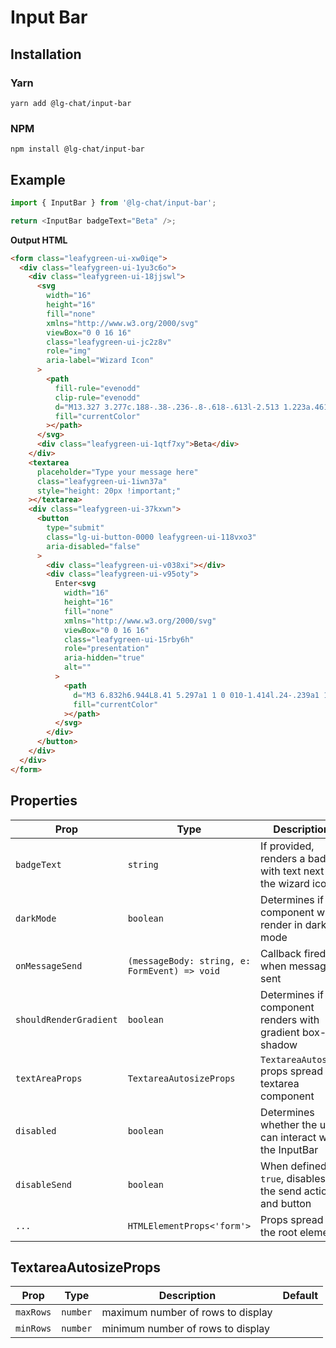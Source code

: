 # Input Bar

## Installation

### Yarn

```shell
yarn add @lg-chat/input-bar
```

### NPM

```shell
npm install @lg-chat/input-bar
```

## Example

```ts
import { InputBar } from '@lg-chat/input-bar';

return <InputBar badgeText="Beta" />;
```

**Output HTML**

```html
<form class="leafygreen-ui-xw0iqe">
  <div class="leafygreen-ui-1yu3c6o">
    <div class="leafygreen-ui-18jjswl">
      <svg
        width="16"
        height="16"
        fill="none"
        xmlns="http://www.w3.org/2000/svg"
        viewBox="0 0 16 16"
        class="leafygreen-ui-jc2z8v"
        role="img"
        aria-label="Wizard Icon"
      >
        <path
          fill-rule="evenodd"
          clip-rule="evenodd"
          d="M13.327 3.277c.188-.38-.236-.8-.618-.613l-2.513 1.223a.461.461 0 01-.523-.095L7.603 1.74c-.314-.313-.829-.062-.75.365l.517 2.808a.421.421 0 01-.228.46L4.63 6.596c-.383.186-.277.761.154.839l2.832.513a.477.477 0 01.382.379l.517 2.808c.079.427.659.532.846.153l1.234-2.492a.427.427 0 01.464-.225l2.832.512c.43.078.683-.432.368-.744l-2.07-2.052a.452.452 0 01-.095-.519l1.233-2.491zM7 10.5c.353-.35.312-.958-.091-1.359-.404-.4-1.017-.44-1.37-.09L1.84 12.713c-.353.35-.312.958.092 1.358.403.4 1.017.44 1.37.09L7 10.5z"
          fill="currentColor"
        ></path>
      </svg>
      <div class="leafygreen-ui-1qtf7xy">Beta</div>
    </div>
    <textarea
      placeholder="Type your message here"
      class="leafygreen-ui-1iwn37a"
      style="height: 20px !important;"
    ></textarea>
    <div class="leafygreen-ui-37kxwn">
      <button
        type="submit"
        class="lg-ui-button-0000 leafygreen-ui-118vxo3"
        aria-disabled="false"
      >
        <div class="leafygreen-ui-v038xi"></div>
        <div class="leafygreen-ui-v95oty">
          Enter<svg
            width="16"
            height="16"
            fill="none"
            xmlns="http://www.w3.org/2000/svg"
            viewBox="0 0 16 16"
            class="leafygreen-ui-15rby6h"
            role="presentation"
            aria-hidden="true"
            alt=""
          >
            <path
              d="M3 6.832h6.944L8.41 5.297a1 1 0 010-1.414l.24-.239a1 1 0 011.414 0l3.382 3.383c.01.008.018.017.027.026l.24.239a1 1 0 010 1.414l-3.652 3.651a1 1 0 01-1.414 0l-.239-.239a1 1 0 010-1.414L9.941 9.17H3a1 1 0 01-1-1v-.338a1 1 0 011-1z"
              fill="currentColor"
            ></path>
          </svg>
        </div>
      </button>
    </div>
  </div>
</form>
```

## Properties

| Prop                   | Type                                          | Description                                                    | Default |
| ---------------------- | --------------------------------------------- | -------------------------------------------------------------- | ------- |
| `badgeText`            | `string`                                      | If provided, renders a badge with text next to the wizard icon |         |
| `darkMode`             | `boolean`                                     | Determines if the component will render in dark mode           | `false` |
| `onMessageSend`        | `(messageBody: string, e: FormEvent) => void` | Callback fired when message is sent                            |         |
| `shouldRenderGradient` | `boolean`                                     | Determines if component renders with gradient box-shadow       | `true`  |
| `textAreaProps`        | `TextareaAutosizeProps`                       | `TextareaAutosize` props spread on textarea component          |         |
| `disabled`             | `boolean`                                     | Determines whether the user can interact with the InputBar     |         |
| `disableSend`          | `boolean`                                     | When defined as `true`, disables the send action and button    |         |
| `...`                  | `HTMLElementProps<'form'>`                    | Props spread on the root element                               |         |

## TextareaAutosizeProps

| Prop      | Type     | Description                       | Default |
| --------- | -------- | --------------------------------- | ------- |
| `maxRows` | `number` | maximum number of rows to display |         |
| `minRows` | `number` | minimum number of rows to display |         |
